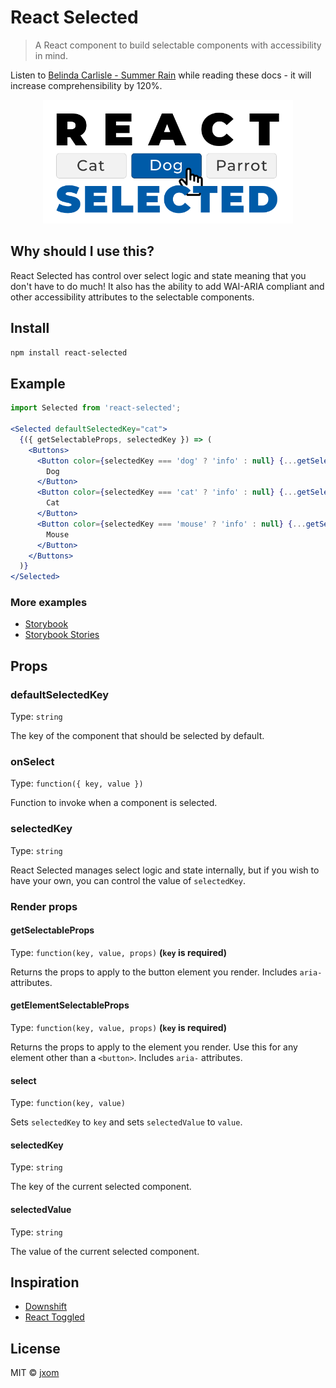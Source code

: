 # React Selected

> A React component to build selectable components with accessibility in mind.

Listen to [Belinda Carlisle - Summer Rain](https://www.youtube.com/watch?v=wssIZOBV9i4) while reading these docs - it will increase comprehensibility by 120%.

<p align="center"><img src="./react-selected.png" width="400px"></img></p>

## Why should I use this?

React Selected has control over select logic and state meaning that you don't have to do much! It also has the ability to add WAI-ARIA compliant and other accessibility attributes to the selectable components.

## Install

`npm install react-selected`

## Example

```jsx
import Selected from 'react-selected';

<Selected defaultSelectedKey="cat">
  {({ getSelectableProps, selectedKey }) => (
    <Buttons>
      <Button color={selectedKey === 'dog' ? 'info' : null} {...getSelectableProps('dog')}>
        Dog
      </Button>
      <Button color={selectedKey === 'cat' ? 'info' : null} {...getSelectableProps('cat')}>
        Cat
      </Button>
      <Button color={selectedKey === 'mouse' ? 'info' : null} {...getSelectableProps('mouse')}>
        Mouse
      </Button>
    </Buttons>
  )}
</Selected>
```

### More examples

- [Storybook](https://jxom.github.io/react-selected/)
- [Storybook Stories](https://github.com/jxom/react-selected/blob/master/src/__stories__/index.stories.js)

## Props

### defaultSelectedKey

Type: `string`

The key of the component that should be selected by default.

### onSelect

Type: `function({ key, value })`

Function to invoke when a component is selected.

### selectedKey

Type: `string`

React Selected manages select logic and state internally, but if you wish to have your own, you can control the value of `selectedKey`.

### Render props

#### getSelectableProps

Type: `function(key, value, props)` **(`key` is required)**

Returns the props to apply to the button element you render. 
Includes `aria-` attributes.

#### getElementSelectableProps

Type: `function(key, value, props)` **(`key` is required)**

Returns the props to apply to the element you render. Use this for any element other than a <code>&lt;button&gt;</code>. 
Includes <code>aria-</code> attributes.

#### select

Type: `function(key, value)`

Sets `selectedKey` to `key` and sets `selectedValue` to `value`.

#### selectedKey

Type: `string`

The key of the current selected component.

#### selectedValue

Type: `string`

The value of the current selected component.

## Inspiration

- [Downshift](https://github.com/paypal/downshift)
- [React Toggled](https://github.com/kentcdodds/react-toggled)

## License

MIT © [jxom](http://jxom.io)
